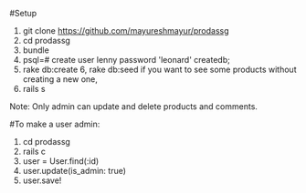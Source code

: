 #Setup 

1. git clone https://github.com/mayureshmayur/prodassg
2. cd prodassg
3. bundle
4. psql=# create user lenny password 'leonard' createdb;
5. rake db:create
6, rake db:seed if you want to see some products without creating a new one,
7. rails s

Note: Only admin can update and delete products and comments. 

#To make a user admin:

1. cd prodassg
2. rails c
3. user = User.find(:id)
4. user.update(is_admin: true)
5. user.save!

